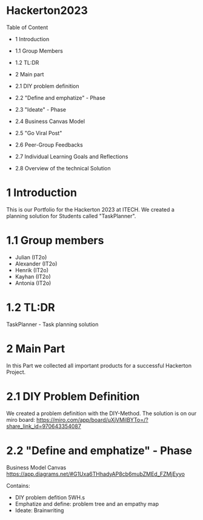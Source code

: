 # Hackerton2023

Table of Content
- 1 Introduction
- 1.1 Group Members
- 1.2 TL:DR

- 2 Main part
- 2.1 DIY problem definition
- 2.2 "Define and emphatize" - Phase
- 2.3 "Ideate" - Phase
- 2.4 Business Canvas Model
- 2.5 "Go Viral Post"
- 2.6 Peer-Group Feedbacks
- 2.7 Individual Learning Goals and Reflections
- 2.8 Overview of the technical Solution

# 1 Introduction
This is our Portfolio for the Hackerton 2023 at ITECH. We created a planning solution for Students called "TaskPlanner". 

# 1.1 Group members

- Julian (IT2o)
- Alexander (IT2o)
- Henrik (IT2o)
- Kayhan (IT2o)
- Antonia (IT2o)

# 1.2 TL:DR
TaskPlanner - Task planning solution

# 2 Main Part
In this Part we collected all important products for a successful Hackerton Project.

# 2.1 DIY Problem Definition
We created a problem definition with the DIY-Method. The solution is on our miro board:
https://miro.com/app/board/uXjVMilBYTo=/?share_link_id=970643354087

# 2.2 "Define and emphatize" - Phase

Business Model Canvas
https://app.diagrams.net/#G1Uxa6THhadyAP8cb6mubZMEd_FZMjEyyo

Contains:
- DIY problem defition 5WH.s
- Emphatize and define: problem tree and an empathy map
- Ideate: Brainwriting
